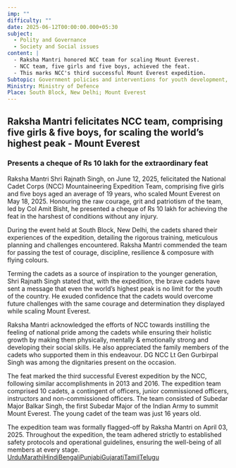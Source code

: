 ```yaml
---
imp: ""
difficulty: ""
date: 2025-06-12T00:00:00.000+05:30
subject:
  - Polity and Governance
  - Society and Social issues
content: |
  - Raksha Mantri honored NCC team for scaling Mount Everest.
  - NCC team, five girls and five boys, achieved the feat.
  - This marks NCC's third successful Mount Everest expedition.
Subtopic: Government policies and interventions for youth development, Role of National Cadet Corps (NCC), Youth empowerment and national pride, Institutions and bodies for youth welfare
Ministry: Ministry of Defence
Place: South Block, New Delhi; Mount Everest
---
```


## Raksha Mantri felicitates NCC team, comprising five girls & five boys, for scaling the world’s highest peak - Mount Everest

### Presents a cheque of Rs 10 lakh for the extraordinary feat

Raksha Mantri Shri Rajnath Singh, on June 12, 2025, felicitated the National Cadet Corps (NCC) Mountaineering Expedition Team, comprising five girls and five boys aged an average of 19 years, who scaled Mount Everest on May 18, 2025. Honouring the raw courage, grit and patriotism of the team, led by Col Amit Bisht, he presented a cheque of Rs 10 lakh for achieving the feat in the harshest of conditions without any injury.

During the event held at South Block, New Delhi, the cadets shared their experiences of the expedition, detailing the rigorous training, meticulous planning and challenges encountered. Raksha Mantri commended the team for passing the test of courage, discipline, resilience & composure with flying colours.

Terming the cadets as a source of inspiration to the younger generation, Shri Rajnath Singh stated that, with the expedition, the brave cadets have sent a message that even the world’s highest peak is no limit for the youth of the country. He exuded confidence that the cadets would overcome future challenges with the same courage and determination they displayed while scaling Mount Everest.

Raksha Mantri acknowledged the efforts of NCC towards instilling the feeling of national pride among the cadets while ensuring their holistic growth by making them physically, mentally & emotionally strong and developing their social skills. He also appreciated the family members of the cadets who supported them in this endeavour. DG NCC Lt Gen Gurbirpal Singh was among the dignitaries present on the occasion.

The feat marked the third successful Everest expedition by the NCC, following similar accomplishments in 2013 and 2016. The expedition team comprised 10 cadets, a contingent of officers, junior commissioned officers, instructors and non-commissioned officers. The team consisted of Subedar Major Balkar Singh, the first Subedar Major of the Indian Army to summit Mount Everest. The young cadet of the team was just 16 years old.

The expedition team was formally flagged-off by Raksha Mantri on April 03, 2025. Throughout the expedition, the team adhered strictly to established safety protocols and operational guidelines, ensuring the well-being of all members at every stage.
[Urdu](https://pib.gov.in/PressReleasePage.aspx?PRID=2135922)[Marathi](https://pib.gov.in/PressReleasePage.aspx?PRID=2135907)[Hindi](https://pib.gov.in/PressReleasePage.aspx?PRID=2135918)[Bengali](https://pib.gov.in/PressReleasePage.aspx?PRID=2135953)[Punjabi](https://pib.gov.in/PressReleasePage.aspx?PRID=2135989)[Gujarati](https://pib.gov.in/PressReleasePage.aspx?PRID=2135900)[Tamil](https://pib.gov.in/PressReleasePage.aspx?PRID=2135915)[Telugu](https://pib.gov.in/PressReleasePage.aspx?PRID=2136055)